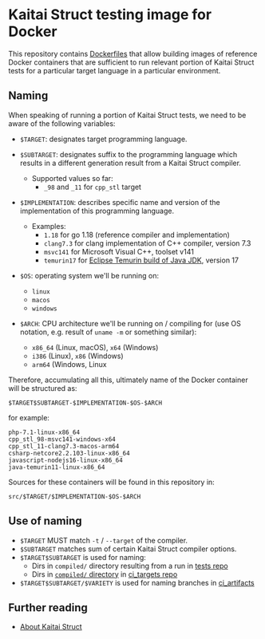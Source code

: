 # Kaitai Struct testing image for Docker

This repository contains
[Dockerfiles](https://docs.docker.com/engine/reference/builder/) that
allow building images of reference Docker containers that are sufficient
to run relevant portion of Kaitai Struct tests for a particular target
language in a particular environment.

## Naming

When speaking of running a portion of Kaitai Struct tests, we need to be
aware of the following variables:

* `$TARGET`: designates target programming language.

* `$SUBTARGET`: designates suffix to the programming language which
  results in a different generation result from a Kaitai Struct compiler.
  * Supported values so far:
    * `_98` and `_11` for `cpp_stl` target

* `$IMPLEMENTATION`: describes specific name and version of the
  implementation of this programming language.
  * Examples:
    * `1.18` for go 1.18 (reference compiler and implementation)
    * `clang7.3` for clang implementation of C++ compiler, version 7.3
    * `msvc141` for Microsoft Visual C++, toolset v141
    * `temurin17` for [Eclipse Temurin build of Java JDK](https://adoptium.net/temurin/releases/), version 17

* `$OS`: operating system we'll be running on:
  * `linux`
  * `macos`
  * `windows`

* `$ARCH`: CPU architecture we'll be running on / compiling for (use OS notation, e.g. result of `uname -m` or something similar):
  * `x86_64` (Linux, macOS), `x64` (Windows)
  * `i386` (Linux), `x86` (Windows)
  * `arm64` (Windows, Linux

Therefore, accumulating all this, ultimately name of the Docker container
will be structured as:

    $TARGET$SUBTARGET-$IMPLEMENTATION-$OS-$ARCH

for example:

    php-7.1-linux-x86_64
    cpp_stl_98-msvc141-windows-x64
    cpp_stl_11-clang7.3-macos-arm64
    csharp-netcore2.2.103-linux-x86_64
    javascript-nodejs16-linux-x86_64
    java-temurin11-linux-x86_64

Sources for these containers will be found in this repository in:

    src/$TARGET/$IMPLEMENTATION-$OS-$ARCH

## Use of naming

* `$TARGET` MUST match `-t` / `--target` of the compiler.
* `$SUBTARGET` matches sum of certain Kaitai Struct compiler options.
* `$TARGET$SUBTARGET` is used for naming:
  * Dirs in `compiled/` directory resulting from a run in [tests repo](???)
  * Dirs in [`compiled/` directory](https://github.com/kaitai-io/ci_targets/tree/master/compiled) in [ci_targets repo](https://github.com/kaitai-io/ci_targets)
* `$TARGET$SUBTARGET/$VARIETY` is used for naming branches in [ci_artifacts](https://github.com/kaitai-io/ci_artifacts)

## Further reading

* [About Kaitai Struct](https://kaitai.io/)
